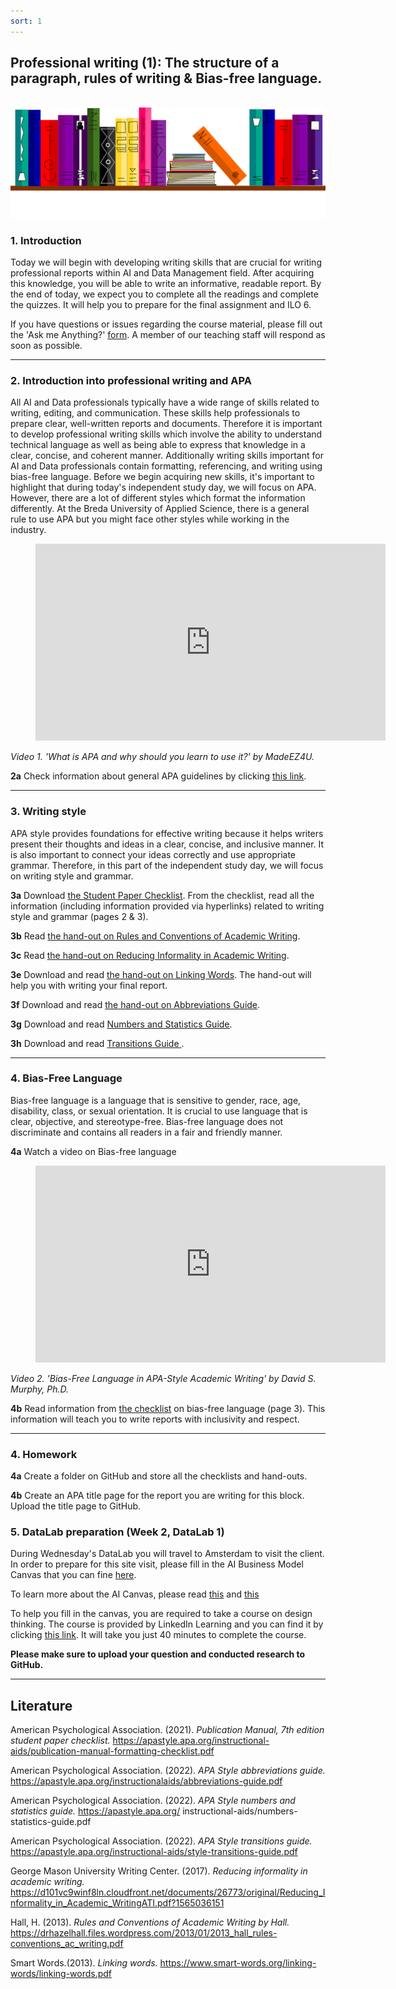 ```yaml
---
sort: 1
---
```


## __Professional writing (1): The structure of a paragraph, rules of writing & Bias-free language.__
\
<img src="./images/books_banner.png" alt="Books banner" width="600">

### 1. Introduction

Today we will begin with developing writing skills that are crucial for writing professional reports within AI and Data Management field. After acquiring this knowledge, you will be able to write an informative, readable report.
By the end of today, we expect you to complete all the readings and complete the quizzes. It will help you to prepare for the final assignment and ILO 6.  

If you have questions or issues regarding the course material, please fill out the 'Ask me Anything?' [form](https://adsai.buas.nl/Contact%20Us/AskMeAnything.html). A member of our teaching staff will respond as soon as possible.

***

### 2. Introduction into professional writing and APA

All AI and Data professionals typically have a wide range of skills related to writing, editing, and communication. These skills help professionals to prepare clear, well-written reports and documents. Therefore it is important to develop professional writing skills which involve the ability to understand technical language as well as being able to express that knowledge in a clear, concise, and coherent manner. Additionally writing skills important for AI and Data professionals contain formatting, referencing, and writing using bias-free language. 
Before we begin acquiring new skills, it's important to highlight that during today's independent study day, we will focus on APA. However, there are a lot of different styles which format the information differently. At the Breda University of Applied Science, there is a general rule to use APA but you might face other styles while working in the industry. 

<!-- blank line -->
<figure class="video_container">
<iframe width="560" height="315" src="https://www.youtube.com/embed/u_fq8CyaPMc" title="YouTube video player" frameborder="0" allow="accelerometer; autoplay; clipboard-write; encrypted-media; gyroscope; picture-in-picture" allowfullscreen></iframe>
</figure>
<!-- blank line -->

*Video 1. 'What is APA and why should you learn to use it?' by MadeEZ4U.*

__2a__ Check information about general APA guidelines by clicking [this link](https://owl.purdue.edu/owl/research_and_citation/apa_style/apa_formatting_and_style_guide/general_format.html).

***

### 3. Writing style

APA style provides foundations for effective writing because it helps writers present their thoughts and ideas in a clear, concise, and inclusive manner. It is also important to connect your ideas correctly and use appropriate grammar. Therefore, in this part of the independent study day, we will focus on writing style and grammar. 

__3a__ Download [the Student Paper Checklist](https://apastyle.apa.org/instructional-aids/publication-manual-formatting-checklist.pdf). From the checklist, read all the information (including information provided via hyperlinks) related to writing style and grammar (pages 2 & 3).

__3b__ Read  [the hand-out on Rules and Conventions of Academic Writing](https://drhazelhall.files.wordpress.com/2013/01/2013_hall_rules-conventions_ac_writing.pdf).

__3c__ Read [the hand-out on Reducing Informality in Academic Writing](https://d101vc9winf8ln.cloudfront.net/documents/26773/original/Reducing_Informality_in_Academic_WritingATI.pdf?1565036151).

__3e__ Download and read [the hand-out on Linking Words](https://www.smart-words.org/linking-words/linking-words.pdf). The hand-out will help you with writing your final report.

__3f__ Download and read [the hand-out on Abbreviations Guide](https://apastyle.apa.org/instructional-aids/abbreviations-guide.pdf).

__3g__ Download and read [Numbers and Statistics Guide](https://apastyle.apa.org/instructional-aids/numbers-statistics-guide.pdf).

__3h__ Download and read [Transitions Guide ](https://apastyle.apa.org/instructional-aids/style-transitions-guide.pdf).

***

### 4. Bias-Free Language

Bias-free language is a language that is sensitive to gender, race, age, disability, class, or sexual orientation. It is crucial to use language that is clear, objective, and stereotype-free. Bias-free language does not discriminate and contains all readers in a fair and friendly manner.

__4a__ Watch a video on Bias-free language

<!-- blank line -->
<figure class="video_container">
<iframe width="560" height="315" src="https://www.youtube.com/embed/xCsRIVpvYAo" title="YouTube video player" frameborder="0" allow="accelerometer; autoplay; clipboard-write; encrypted-media; gyroscope; picture-in-picture" allowfullscreen></iframe>
</figure>
<!-- blank line -->

*Video 2. 'Bias-Free Language in APA-Style Academic Writing' by David S. Murphy, Ph.D.*

__4b__ Read information from [the checklist](https://apastyle.apa.org/instructional-aids/publication-manual-formatting-checklist.pdf) on bias-free language (page 3). This information will teach you to write reports with inclusivity and respect.

***

### 4. Homework

__4a__ Create a folder on GitHub and store all the checklists and hand-outs. 

__4b__ Create an APA title page for the report you are writing for this block.  Upload the title page to GitHub.


### 5. DataLab preparation (Week 2, DataLab 1)

During Wednesday's DataLab you will travel to Amsterdam to visit the client. In order to prepare for this site visit, please fill in the AI Business Model Canvas that you can fine [here](https://drive.google.com/file/d/1OIozsr9zXkFoSmu88uUXSRDzJsUMso6k/view?pli=1).

To learn more about the AI Canvas, please read [this](https://towardsdatascience.com/introducing-the-ai-project-canvas-e88e29eb7024) and [this](https://wearebrain.com/blog/ai-data-science/what-is-an-ai-canvas/)

 To help you fill in the canvas, you are required to take a course on design thinking. The course is provided by LinkedIn Learning and you can find it by clicking [this link](https://www.linkedin.com/learning/design-thinking-understanding-the-process/what-is-design-thinking?autoplay=true&u=36359204). It will take you just 40 minutes to complete the course. 

__Please make sure to upload your question and conducted research to GitHub.__

***

## __Literature__

American Psychological Association. (2021). *Publication Manual, 7th edition student paper checklist.*
https://apastyle.apa.org/instructional-aids/publication-manual-formatting-checklist.pdf

American Psychological Association. (2022). *APA Style abbreviations guide.* https://apastyle.apa.org/instructionalaids/abbreviations-guide.pdf

American Psychological Association. (2022). *APA Style numbers and statistics guide.* https://apastyle.apa.org/
instructional-aids/numbers-statistics-guide.pdf

American Psychological Association. (2022). *APA Style transitions guide.* https://apastyle.apa.org/instructional-aids/style-transitions-guide.pdf

George Mason University Writing Center. (2017). *Reducing informality in academic writing.* https://d101vc9winf8ln.cloudfront.net/documents/26773/original/Reducing_Informality_in_Academic_WritingATI.pdf?1565036151

Hall, H. (2013).  *Rules and Conventions of Academic Writing by Hall.* https://drhazelhall.files.wordpress.com/2013/01/2013_hall_rules-conventions_ac_writing.pdf

Smart Words.(2013). *Linking words.* https://www.smart-words.org/linking-words/linking-words.pdf
